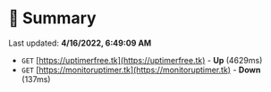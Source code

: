 # 📖 Summary
Last updated: **4/16/2022, 6:49:09 AM**

- `GET` [https://uptimerfree.tk](https://uptimerfree.tk) - **Up** (4629ms)
- `GET` [https://monitoruptimer.tk](https://monitoruptimer.tk) - **Down** (137ms)
